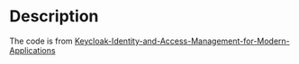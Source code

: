 # Description

The code is from [Keycloak-Identity-and-Access-Management-for-Modern-Applications](https://github.com/PacktPublishing/Keycloak-Identity-and-Access-Management-for-Modern-Applications/tree/master/ch4)
